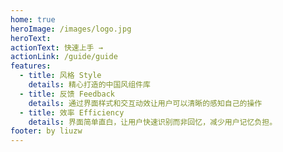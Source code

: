 ```yaml
---
home: true
heroImage: /images/logo.jpg
heroText:
actionText: 快速上手 →
actionLink: /guide/guide
features:
  - title: 风格 Style
    details: 精心打造的中国风组件库
  - title: 反馈 Feedback
    details: 通过界面样式和交互动效让用户可以清晰的感知自己的操作
  - title: 效率 Efficiency
    details: 界面简单直白，让用户快速识别而非回忆，减少用户记忆负担。
footer: by liuzw
---
```

